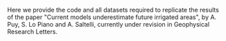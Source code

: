 
Here we provide the code and all datasets required to replicate the results of the paper "Current models underestimate future irrigated areas", by A. Puy, S. Lo Piano and A. Saltelli, currently under revision in Geophysical Research Letters.

